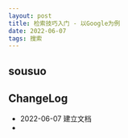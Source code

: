 ```yaml
---
layout: post
title: 检索技巧入门 - 以Google为例  
date: 2022-06-07 
tags: 搜索    
---
```

  
##  sousuo






##  ChangeLog  
* 2022-06-07 建立文档  
* 
